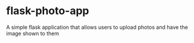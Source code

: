 # flask-photo-app
A simple flask application that allows users to upload photos and have the image shown to them

